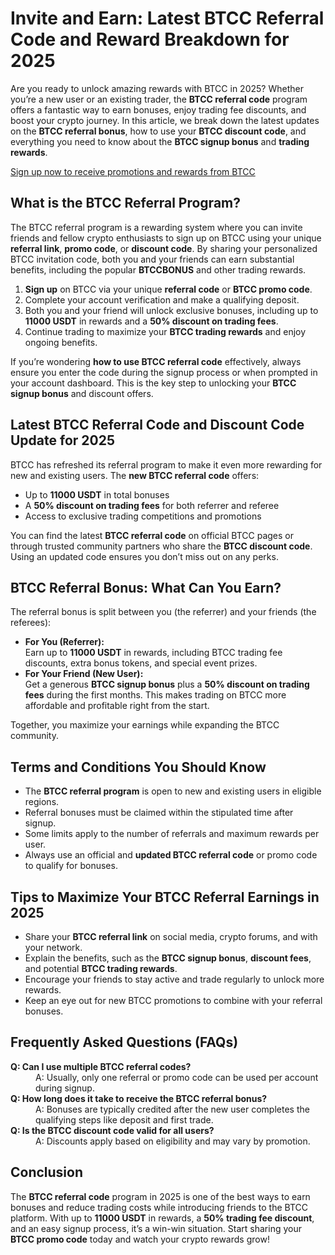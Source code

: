 
<h1>Invite and Earn: Latest BTCC Referral Code and Reward Breakdown for 2025</h1>
<p>Are you ready to unlock amazing rewards with BTCC in 2025? Whether you’re a new user or an existing trader, the <strong>BTCC referral code</strong> program offers a fantastic way to earn bonuses, enjoy trading fee discounts, and boost your crypto journey. In this article, we break down the latest updates on the <strong>BTCC referral bonus</strong>, how to use your <strong>BTCC discount code</strong>, and everything you need to know about the <strong>BTCC signup bonus</strong> and <strong>trading rewards</strong>.</p>
<p><a href="https://partner.btcc.com/us/c/BTCCBONUS/9303" target="_blank">Sign up now to receive promotions and rewards from BTCC</a></p>
<img src="https://images.mirror-media.xyz/publication-images/Nc6y3OxKjW0A_p-rYhSn7.png?height=960&amp;width=1920" decoding="async" data-nimg="fill" class="css-xah9so" style="position:absolute;top:0;left:0;bottom:0;right:0;box-sizing:border-box;padding:0;border:none;margin:auto;display:block;width:0;height:0;min-width:100%;max-width:100%;min-height:100%;max-height:100%">

<h2>What is the BTCC Referral Program?</h2>
<p>The BTCC referral program is a rewarding system where you can invite friends and fellow crypto enthusiasts to sign up on BTCC using your unique <strong>referral link</strong>, <strong>promo code</strong>, or <strong>discount code</strong>. By sharing your personalized BTCC invitation code, both you and your friends can earn substantial benefits, including the popular <strong>BTCCBONUS</strong> and other trading rewards.</p>

<ol>
<li><strong>Sign up</strong> on BTCC via your unique <strong>referral code</strong> or <strong>BTCC promo code</strong>.</li>
<li>Complete your account verification and make a qualifying deposit.</li>
<li>Both you and your friend will unlock exclusive bonuses, including up to <strong>11000 USDT</strong> in rewards and a <strong>50% discount on trading fees</strong>.</li>
<li>Continue trading to maximize your <strong>BTCC trading rewards</strong> and enjoy ongoing benefits.</li>
</ol>
<p>If you’re wondering <strong>how to use BTCC referral code</strong> effectively, always ensure you enter the code during the signup process or when prompted in your account dashboard. This is the key step to unlocking your <strong>BTCC signup bonus</strong> and discount offers.</p>
<h2>Latest BTCC Referral Code and Discount Code Update for 2025</h2>
<p>BTCC has refreshed its referral program to make it even more rewarding for new and existing users. The <strong>new BTCC referral code</strong> offers:</p>
<ul>
<li>Up to <strong>11000 USDT</strong> in total bonuses</li>
<li>A <strong>50% discount on trading fees</strong> for both referrer and referee</li>
<li>Access to exclusive trading competitions and promotions</li>
</ul>
<p>You can find the latest <strong>BTCC referral code</strong> on official BTCC pages or through trusted community partners who share the <strong>BTCC discount code</strong>. Using an updated code ensures you don’t miss out on any perks.</p>
<h2>BTCC Referral Bonus: What Can You Earn?</h2>
<p>The referral bonus is split between you (the referrer) and your friends (the referees):</p>
<ul>
<li><strong>For You (Referrer):</strong><br />Earn up to <strong>11000 USDT</strong> in rewards, including BTCC trading fee discounts, extra bonus tokens, and special event prizes.</li>
<li><strong>For Your Friend (New User):</strong><br />Get a generous <strong>BTCC signup bonus</strong> plus a <strong>50% discount on trading fees</strong> during the first months. This makes trading on BTCC more affordable and profitable right from the start.</li>
</ul>
<p>Together, you maximize your earnings while expanding the BTCC community.</p>
<h2>Terms and Conditions You Should Know</h2>
<ul>
<li>The <strong>BTCC referral program</strong> is open to new and existing users in eligible regions.</li>
<li>Referral bonuses must be claimed within the stipulated time after signup.</li>
<li>Some limits apply to the number of referrals and maximum rewards per user.</li>
<li>Always use an official and <strong>updated BTCC referral code</strong> or promo code to qualify for bonuses.</li>
</ul>
<h2>Tips to Maximize Your BTCC Referral Earnings in 2025</h2>
<ul>
<li>Share your <strong>BTCC referral link</strong> on social media, crypto forums, and with your network.</li>
<li>Explain the benefits, such as the <strong>BTCC signup bonus</strong>, <strong>discount fees</strong>, and potential <strong>BTCC trading rewards</strong>.</li>
<li>Encourage your friends to stay active and trade regularly to unlock more rewards.</li>
<li>Keep an eye out for new BTCC promotions to combine with your referral bonuses.</li>
</ul>
<h2>Frequently Asked Questions (FAQs)</h2>
<dl>
<dt><strong>Q: Can I use multiple BTCC referral codes?</strong></dt>
<dd>A: Usually, only one referral or promo code can be used per account during signup.</dd>
<dt><strong>Q: How long does it take to receive the BTCC referral bonus?</strong></dt>
<dd>A: Bonuses are typically credited after the new user completes the qualifying steps like deposit and first trade.</dd>
<dt><strong>Q: Is the BTCC discount code valid for all users?</strong></dt>
<dd>A: Discounts apply based on eligibility and may vary by promotion.</dd>
</dl>
<h2>Conclusion</h2>
<p>The <strong>BTCC referral code</strong> program in 2025 is one of the best ways to earn bonuses and reduce trading costs while introducing friends to the BTCC platform. With up to <strong>11000 USDT</strong> in rewards, a <strong>50% trading fee discount</strong>, and an easy signup process, it’s a win-win situation. Start sharing your <strong>BTCC promo code</strong> today and watch your crypto rewards grow!</p>
</body>
</html>
